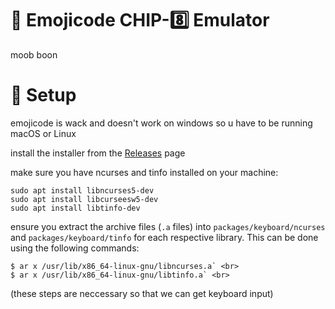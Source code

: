 # 🎱 Emojicode CHIP-8️⃣ Emulator
moob boon

# 🔨 Setup
emojicode is wack and doesn't work on windows so u have to be running macOS or Linux <br>

install the installer from the [Releases](https://github.com/siddkhannaa/chip8-emu/releases) page <br>

make sure you have ncurses and tinfo installed on your machine: <br>
```
sudo apt install libncurses5-dev
sudo apt install libcurseesw5-dev
sudo apt install libtinfo-dev
```

ensure you extract the archive files (`.a` files) into  `packages/keyboard/ncurses` and `packages/keyboard/tinfo` for each respective library. This can be done using the following commands: <br>
```
$ ar x /usr/lib/x86_64-linux-gnu/libncurses.a` <br>           
$ ar x /usr/lib/x86_64-linux-gnu/libtinfo.a` <br>
```
(these steps are neccessary so that we can get keyboard input)
